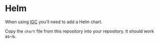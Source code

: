 # Helm

When using [IGC](https://github.com/cloud-native-toolkit/ibm-garage-cloud-cli) you'll need to add a Helm chart.

Copy the `chart` file from this repository into your repository. It should work as-is.
